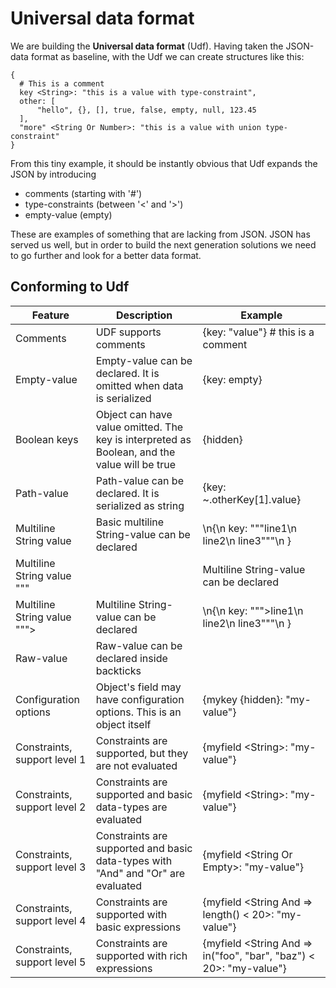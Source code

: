 # Universal data format

We are building the **Universal data format** (Udf). Having taken the JSON-data format as baseline, with the Udf we can create structures like this:

```
{
  # This is a comment
  key <String>: "this is a value with type-constraint",
  other: [
	  "hello", {}, [], true, false, empty, null, 123.45 
  ],
  "more" <String Or Number>: "this is a value with union type-constraint"
}
```

From this tiny example, it should be instantly obvious that Udf expands the JSON by introducing

* comments (starting with '#')
* type-constraints (between '&lt;' and '>')
* empty-value (empty)

These are examples of something that are lacking from JSON. JSON has served us well, but in order to build the
next generation solutions we need to go further and look for a better data format.

## Conforming to Udf

| Feature      | Description                                         | Example
|--------------|-----------------------------------------------------|--------
| Comments     | UDF supports comments                               | {key: "value"} # this is a comment
| Empty-value  | Empty-value can be declared. It is omitted when data is serialized | {key: empty}
| Boolean keys | Object can have value omitted. The key is interpreted as Boolean, and the value will be true | {hidden}
| Path-value   | Path-value can be declared. It is serialized as string | {key: ~.otherKey[1].value}
| Multiline String value       | Basic multiline String-value can be declared | \n{\n  key: """line1\n  line2\n  line3"""\n  }
| Multiline String value """|  | Multiline String-value can be declared | \n{\n  key: """|line1\n  line2\n  line3"""\n  }
| Multiline String value """>  | Multiline String-value can be declared | \n{\n  key: """>line1\n  line2\n  line3"""\n  }
| Raw-value    | Raw-value can be declared inside backticks | 
| Configuration options | Object's field may have configuration options. This is an object itself | {mykey {hidden}: "my-value"}
| Constraints, support level 1 | Constraints are supported, but they are not evaluated | {myfield &lt;String>: "my-value"}
| Constraints, support level 2 | Constraints are supported and basic data-types are evaluated | {myfield &lt;String>: "my-value"}
| Constraints, support level 3 | Constraints are supported and basic data-types with "And" and "Or" are evaluated | {myfield &lt;String Or Empty>: "my-value"}
| Constraints, support level 4 | Constraints are supported with basic expressions | {myfield &lt;String And => length() &lt; 20>: "my-value"}
| Constraints, support level 5 | Constraints are supported with rich expressions | {myfield &lt;String And => in("foo", "bar", "baz") &lt; 20>: "my-value"}
